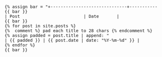 <pre>
{% assign bar = "+------------------------------+------------+" %}
{{ bar }}
| Post                         | Date       |
{{ bar }}
{% for post in site.posts %}
{%  comment %} pad each title to 28 chars {% endcomment %}
{% assign padded = post.title | append: "                            " | slice: 0, 28 %}
| <a href="{{ post.url | relative_url }}" style="color:inherit;text-decoration:none;">{{ padded }}</a> | {{ post.date | date: "%Y-%m-%d" }} |
{% endfor %}
{{ bar }}
</pre>

